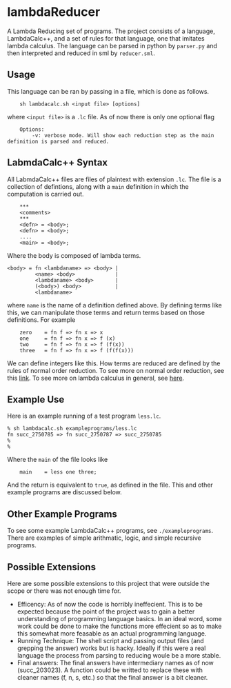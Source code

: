 # lambdaReducer
A Lambda Reducing set of programs. The project consists of a language, LambdaCalc++, and a set of rules for that language, one that imitates lambda calculus. The language can be parsed in python by `parser.py` and then interpreted and reduced in sml by `reducer.sml`.

## Usage

This language can be ran by passing in a file, which is done as follows.
```
    sh lambdacalc.sh <input file> [options]
```
where `<input file>` is a `.lc` file. As of now there is only one optional flag
```
    Options:
        -v: verbose mode. Will show each reduction step as the main definition is parsed and reduced.
```

## LabmdaCalc++ Syntax

All LabmdaCalc++ files are files of plaintext with extension `.lc`. The file is a collection of defintions, along with a `main` definition in which the computation is carried out.
```
    ***
    <comments>
    ***
    <defn> = <body>;
    <defn> = <body>;
    ....
    <main> = <body>;
```
Where the body is composed of lambda terms. 

```
<body> = fn <lambdaname> => <body> |
         <name> <body>             |
         <lambdaname> <body>       |
         (<body>) <body>           |
         <lambdaname>           
```
where `name` is the name of a definition defined above. By defining terms like this, we can manipulate those terms and return terms based on those definitions. For example
```
    zero    = fn f => fn x => x
    one     = fn f => fn x => f (x)
    two     = fn f => fn x => f (f(x))
    three   = fn f => fn x => f (f(f(x)))
```
We can define integers like this.
How terms are reduced are defined by the rules of normal order reduction. 
To see more on normal order reduction, see this [link](https://opendsa-server.cs.vt.edu/OpenDSA/Books/PL/html/ReductionStrategies.html).
To see more on lambda calculus in general, see [here](https://en.wikipedia.org/wiki/Lambda_calculus).

## Example Use

Here is an example running of a test program `less.lc`. 


```
% sh lambdacalc.sh exampleprograms/less.lc 
fn succ_2750785 => fn succ_2750787 => succ_2750785 
%
%
```
Where the `main` of the file looks like
```
    main    = less one three;
```
And the return is equivalent to `true`, as defined in the file.
This and other example programs are discussed below.

## Other Example Programs

To see some example LambdaCalc++ programs, see `./exampleprograms`. There are examples of simple arithmatic, logic, and simple recursive programs.

## Possible Extensions

Here are some possible extensions to this project that were outside the scope or there was not enough time for.
- Efficency: As of now the code is horribly ineffecient. This is to be expected because the point of the project was to gain a better understanding of programming language basics. In an ideal word, some work could be done to make the functions more effecient so as to make this somewhat more feasable as an actual programming language.
- Running Technique: The shell script and passing output files (and grepping the answer) works but is hacky. Ideally if this were a real language the process from parsing to reducing woule be a more stable.
- Final answers: The final answers have intermediary names as of now (succ_203023). A function could be writted to replace these with cleaner names (f, n, s, etc.) so that the final answer is a bit cleaner.